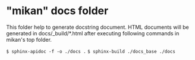 # "mikan" docs folder

This folder help to generate docstring document. 
HTML documents will be generated in docs/\_build/\*.html after executing following commands in mikan's top folder.  

`$ sphinx-apidoc -f -o ./docs .`
`$ sphinx-build ./docs_base ./docs`
